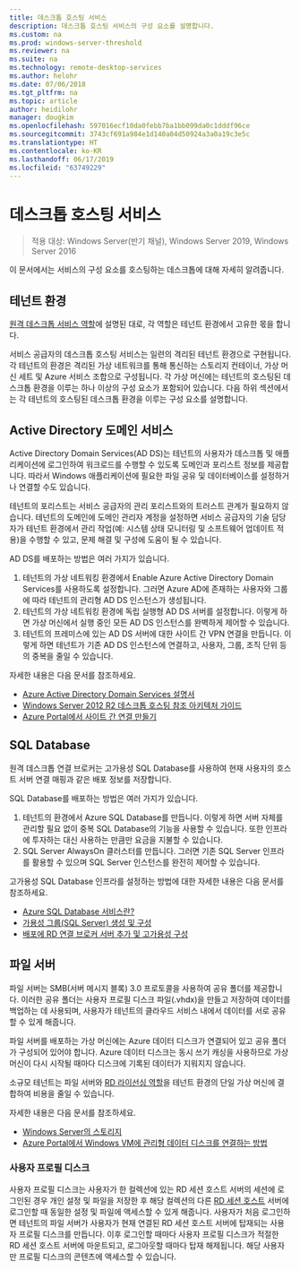```yaml
---
title: 데스크톱 호스팅 서비스
description: 데스크톱 호스팅 서비스의 구성 요소를 설명합니다.
ms.custom: na
ms.prod: windows-server-threshold
ms.reviewer: na
ms.suite: na
ms.technology: remote-desktop-services
ms.author: helohr
ms.date: 07/06/2018
ms.tgt_pltfrm: na
ms.topic: article
author: heidilohr
manager: dougkim
ms.openlocfilehash: 597016ecf10da0febb7ba1bb099da0c1dddf96ce
ms.sourcegitcommit: 3743cf691a984e1d140a04d50924a3a0a19c3e5c
ms.translationtype: HT
ms.contentlocale: ko-KR
ms.lasthandoff: 06/17/2019
ms.locfileid: "63749229"
---
```

# <a name="desktop-hosting-service"></a>데스크톱 호스팅 서비스

>적용 대상: Windows Server(반기 채널), Windows Server 2019, Windows Server 2016

이 문서에서는 서비스의 구성 요소를 호스팅하는 데스크톱에 대해 자세히 알려줍니다.

## <a name="tenant-environment"></a>테넌트 환경

[원격 데스크톱 서비스 역할](rds-roles.md)에 설명된 대로, 각 역할은 테넌트 환경에서 고유한 몫을 합니다.

서비스 공급자의 데스크톱 호스팅 서비스는 일련의 격리된 테넌트 환경으로 구현됩니다. 각 테넌트의 환경은 격리된 가상 네트워크를 통해 통신하는 스토리지 컨테이너, 가상 머신 세트 및 Azure 서비스 조합으로 구성됩니다. 각 가상 머신에는 테넌트의 호스팅된 데스크톱 환경을 이루는 하나 이상의 구성 요소가 포함되어 있습니다. 다음 하위 섹션에서는 각 테넌트의 호스팅된 데스크톱 환경을 이루는 구성 요소를 설명합니다.

## <a name="active-directory-domain-services"></a>Active Directory 도메인 서비스

Active Directory Domain Services(AD DS)는 테넌트의 사용자가 데스크톱 및 애플리케이션에 로그인하여 워크로드를 수행할 수 있도록 도메인과 포리스트 정보를 제공합니다. 따라서 Windows 애플리케이션에 필요한 파일 공유 및 데이터베이스를 설정하거나 연결할 수도 있습니다.

테넌트의 포리스트는 서비스 공급자의 관리 포리스트와의 트러스트 관계가 필요하지 않습니다. 테넌트의 도메인에 도메인 관리자 계정을 설정하면 서비스 공급자의 기술 담당자가 테넌트 환경에서 관리 작업(예: 시스템 상태 모니터링 및 소프트웨어 업데이트 적용)을 수행할 수 있고, 문제 해결 및 구성에 도움이 될 수 있습니다.

AD DS를 배포하는 방법은 여러 가지가 있습니다.

1. 테넌트의 가상 네트워킹 환경에서 Enable Azure Active Directory Domain Services를 사용하도록 설정합니다. 그러면 Azure AD에 존재하는 사용자와 그룹에 따라 테넌트의 관리형 AD DS 인스턴스가 생성됩니다.
2. 테넌트의 가상 네트워킹 환경에 독립 실행형 AD DS 서버를 설정합니다. 이렇게 하면 가상 머신에서 실행 중인 모든 AD DS 인스턴스를 완벽하게 제어할 수 있습니다.
3. 테넌트의 프레미스에 있는 AD DS 서버에 대한 사이트 간 VPN 연결을 만듭니다. 이렇게 하면 테넌트가 기존 AD DS 인스턴스에 연결하고, 사용자, 그룹, 조직 단위 등의 중복을 줄일 수 있습니다.

자세한 내용은 다음 문서를 참조하세요.

* [Azure Active Directory Domain Services 설명서](https://docs.microsoft.com/azure/active-directory-domain-services/)
* [Windows Server 2012 R2 데스크톱 호스팅 참조 아키텍처 가이드](https://docs.microsoft.com/azure/vpn-gateway/vpn-gateway-howto-site-to-site-resource-manager-portal)
* [Azure Portal에서 사이트 간 연결 만들기](https://docs.microsoft.com/azure/vpn-gateway/vpn-gateway-howto-site-to-site-resource-manager-portal)

## <a name="sql-database"></a>SQL Database

원격 데스크톱 연결 브로커는 고가용성 SQL Database를 사용하여 현재 사용자의 호스트 서버 연결 매핑과 같은 배포 정보를 저장합니다.

SQL Database를 배포하는 방법은 여러 가지가 있습니다.

1. 테넌트의 환경에서 Azure SQL Database를 만듭니다. 이렇게 하면 서버 자체를 관리할 필요 없이 중복 SQL Database의 기능을 사용할 수 있습니다. 또한 인프라에 투자하는 대신 사용하는 만큼만 요금을 지불할 수 있습니다.
2. SQL Server AlwaysOn 클러스터를 만듭니다. 그러면 기존 SQL Server 인프라를 활용할 수 있으며 SQL Server 인스턴스를 완전히 제어할 수 있습니다.

고가용성 SQL Database 인프라를 설정하는 방법에 대한 자세한 내용은 다음 문서를 참조하세요.

* [Azure SQL Database 서비스란?](https://docs.microsoft.com/azure/sql-database/sql-database-technical-overview)
* [가용성 그룹(SQL Server) 생성 및 구성](https://docs.microsoft.com/sql/database-engine/availability-groups/windows/creation-and-configuration-of-availability-groups-sql-server?view=sql-server-2017)
* [배포에 RD 연결 브로커 서버 추가 및 고가용성 구성](rds-connection-broker-cluster.md)

## <a name="file-server"></a>파일 서버

파일 서버는 SMB(서버 메시지 블록) 3.0 프로토콜을 사용하여 공유 폴더를 제공합니다. 이러한 공유 폴더는 사용자 프로필 디스크 파일(.vhdx)을 만들고 저장하여 데이터를 백업하는 데 사용되며, 사용자가 테넌트의 클라우드 서비스 내에서 데이터를 서로 공유할 수 있게 해줍니다.

파일 서버를 배포하는 가상 머신에는 Azure 데이터 디스크가 연결되어 있고 공유 폴더가 구성되어 있어야 합니다. Azure 데이터 디스크는 동시 쓰기 캐싱을 사용하므로 가상 머신이 다시 시작될 때마다 디스크에 기록된 데이터가 지워지지 않습니다.

소규모 테넌트는 파일 서버와 [RD 라이선싱 역할](rds-roles.md#remote-desktop-licensing)을 테넌트 환경의 단일 가상 머신에 결합하여 비용을 줄일 수 있습니다.

자세한 내용은 다음 문서를 참조하세요.

* [Windows Server의 스토리지](../../storage/storage.md)
* [Azure Portal에서 Windows VM에 관리형 데이터 디스크를 연결하는 방법](https://docs.microsoft.com/azure/virtual-machines/windows/attach-managed-disk-portal?toc=%2Fazure%2Fvirtual-machines%2Fwindows%2Fclassic%2Ftoc.json)

### <a name="user-profile-disks"></a>사용자 프로필 디스크

사용자 프로필 디스크는 사용자가 한 컬렉션에 있는 RD 세션 호스트 서버의 세션에 로그인된 경우 개인 설정 및 파일을 저장한 후 해당 컬렉션의 다른 [RD 세션 호스트](rds-roles.md#remote-desktop-session-host) 서버에 로그인할 때 동일한 설정 및 파일에 액세스할 수 있게 해줍니다. 사용자가 처음 로그인하면 테넌트의 파일 서버가 사용자가 현재 연결된 RD 세션 호스트 서버에 탑재되는 사용자 프로필 디스크를 만듭니다. 이후 로그인할 때마다 사용자 프로필 디스크가 적절한 RD 세션 호스트 서버에 마운트되고, 로그아웃할 때마다 탑재 해제됩니다. 해당 사용자만 프로필 디스크의 콘텐츠에 액세스할 수 있습니다.